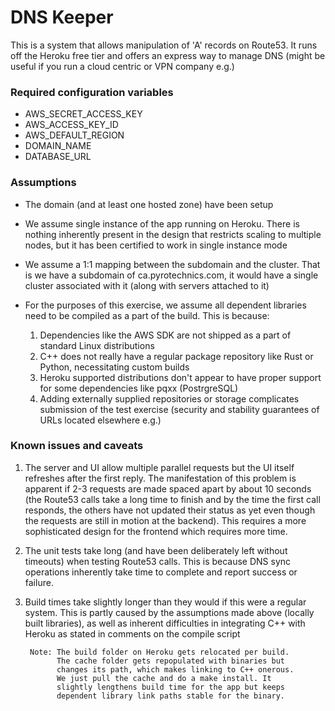 # DNS Keeper

This is a system that allows manipulation of 'A' records on Route53. It runs off the Heroku free tier and offers an express way to manage DNS (might be useful if you run a cloud centric or VPN company e.g.)

### Required configuration variables
- AWS_SECRET_ACCESS_KEY
- AWS_ACCESS_KEY_ID
- AWS_DEFAULT_REGION
- DOMAIN_NAME
- DATABASE_URL
### Assumptions
- The domain (and at least one hosted zone) have been setup
- We assume single instance of the app running on Heroku. There is nothing inherently present in the design that restricts scaling to multiple nodes, but it has been certified to work in single instance mode
- We assume a 1:1 mapping between the subdomain and the cluster. That is we have a subdomain of ca.pyrotechnics.com, it would have a single cluster associated with it (along with servers attached to it)
- For the purposes of this exercise, we assume all dependent libraries need to be compiled as a part of the build. This is because:
  
  1. Dependencies like the AWS SDK are not shipped as a part of standard Linux distributions
  2. C++ does not really have a regular package repository like Rust or Python, necessitating custom builds
  3. Heroku supported distributions don't appear to have proper support for some dependencies like pqxx (PostrgreSQL)
  4. Adding externally supplied repositories or storage complicates submission of the test exercise (security and stability guarantees of URLs located elsewhere e.g.)
   
### Known issues and caveats

1. The server and UI allow multiple parallel requests but the UI itself refreshes after the first reply. The manifestation of this problem is apparent if 2-3 requests are made spaced apart by about 10 seconds (the Route53 calls take a long time to finish and by the time the first call responds, the others have not updated their status as yet even though the requests are still in motion at the backend). This requires a more sophisticated design for the frontend which requires more time.
2. The unit tests take long (and have been deliberately left without timeouts) when testing Route53 calls. This is because DNS sync operations inherently take time to complete and report success or failure.
3. Build times take slightly longer than they would if this were a regular system. This is partly caused by the assumptions made above (locally built libraries), as well as inherent difficulties in integrating C++ with Heroku as stated in comments on the compile script

    ```
     Note: The build folder on Heroku gets relocated per build.
           The cache folder gets repopulated with binaries but
           changes its path, which makes linking to C++ onerous.
           We just pull the cache and do a make install. It 
           slightly lengthens build time for the app but keeps
           dependent library link paths stable for the binary.
    ```

